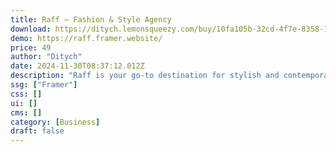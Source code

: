 ```yaml
---
title: Raff — Fashion & Style Agency
download: https://ditych.lemonsqueezy.com/buy/10fa105b-32cd-4f7e-8358-15d854fbbb24
demo: https://raff.framer.website/
price: 49
author: "Ditych"
date: 2024-11-30T08:37:12.012Z
description: "Raff is your go-to destination for stylish and contemporary fashion. Discover versatile pieces that elevate your everyday look. Shop with us and express your unique style!"
ssg: ["Framer"]
css: []
ui: []
cms: []
category: [Business]
draft: false
---
```

